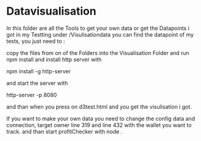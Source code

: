 # Datavisualisation
In this folder are all the Tools to get your own data or get the Datapoints i got in my Testting under /Visulisationdata you can find the datapoint of my tests, you just need to :

copy the files from on of the Folders into the Visualisation Folder and run npm install and install http server with 

npm install -g http-server

and start the server with 

http-server -p 8080

and than when you press on d3test.html and you get the visulisation i got.

If you want to make your own data you need to change the config data and connection, target owner line 319 and line 432 with the wallet you want to track. and than start profitChecker with node .